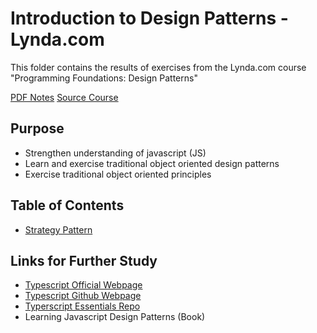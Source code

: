 # Introduction to Design Patterns - Lynda.com

This folder contains the results of exercises from the Lynda.com course "Programming Foundations: Design Patterns"

[PDF Notes](_blank)
[Source Course](https://www.lynda.com/Developer-Programming-Foundations-tutorials/Foundations-Programming-Design-Patterns/135365-2.html)

## Purpose

- Strengthen understanding of javascript (JS)
- Learn and exercise traditional object oriented design patterns
- Exercise traditional object oriented principles

## Table of Contents

- [Strategy Pattern](./strategyPattern)

## Links for Further Study

- [Typescript Official Webpage](https://www.typescriptlang.org/)
- [Typescript Github Webpage](https://github.com/Microsoft/TypeScript)
- [Typerscript Essentials Repo](https://github.com/mtanzim/TypeScriptEssentialTraining)
- Learning Javascript Design Patterns (Book)
